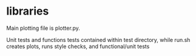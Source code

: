 # libraries
Main plotting file is plotter.py.

Unit tests and functions tests contained within test directory, while run.sh creates plots, runs style checks, and functional/unit tests
